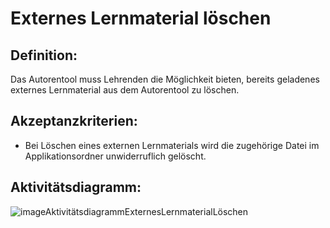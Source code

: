 # Externes Lernmaterial löschen

## Definition:

Das Autorentool muss Lehrenden die Möglichkeit bieten, bereits geladenes externes Lernmaterial aus dem Autorentool zu
löschen.

## Akzeptanzkriterien:

- Bei Löschen eines externen Lernmaterials wird die zugehörige Datei im Applikationsordner unwiderruflich gelöscht.

## Aktivitätsdiagramm:

![imageAktivitätsdiagrammExternesLernmaterialLöschen](imageAktivitätsdiagrammExternesLernmaterialLöschen.png)
